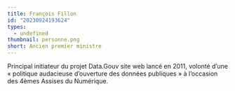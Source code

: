 ```yaml
---
title: François Fillon
id: "20230924193624"
types:
  - undefined
thumbnail: personne.png
short: Ancien premier ministre
---
```


Principal initiateur du projet Data.Gouv site web lancé en 2011, volonté d’une « politique audacieuse d’ouverture des données publiques » à l’occasion des 4èmes Assises du Numérique. 